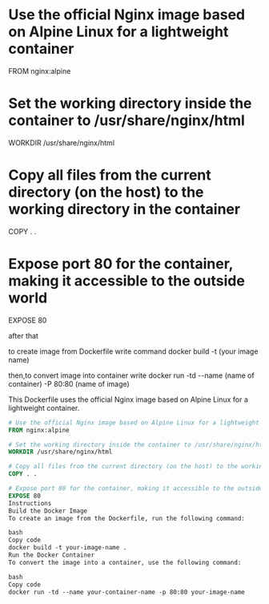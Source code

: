 # Use the official Nginx image based on Alpine Linux for a lightweight container
FROM nginx:alpine 

# Set the working directory inside the container to /usr/share/nginx/html
WORKDIR /usr/share/nginx/html 

# Copy all files from the current directory (on the host) to the working directory in the container
COPY . . 

# Expose port 80 for the container, making it accessible to the outside world
EXPOSE 80



after that

to create image from Dockerfile write command
docker build -t (your image name)

then,to convert image into container write
docker run -td --name (name of container) -P 80:80 (name of image)





This Dockerfile uses the official Nginx image based on Alpine Linux for a lightweight container.

```dockerfile
# Use the official Nginx image based on Alpine Linux for a lightweight container
FROM nginx:alpine 

# Set the working directory inside the container to /usr/share/nginx/html
WORKDIR /usr/share/nginx/html 

# Copy all files from the current directory (on the host) to the working directory in the container
COPY . . 

# Expose port 80 for the container, making it accessible to the outside world
EXPOSE 80
Instructions
Build the Docker Image
To create an image from the Dockerfile, run the following command:

bash
Copy code
docker build -t your-image-name .
Run the Docker Container
To convert the image into a container, use the following command:

bash
Copy code
docker run -td --name your-container-name -p 80:80 your-image-name
